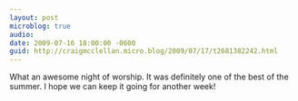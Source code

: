 ```yaml
---
layout: post
microblog: true
audio: 
date: 2009-07-16 18:00:00 -0600
guid: http://craigmcclellan.micro.blog/2009/07/17/t2681382242.html
---
```

What an awesome night of worship.  It was definitely one of the best of the summer.  I hope we can keep it going for another week!
